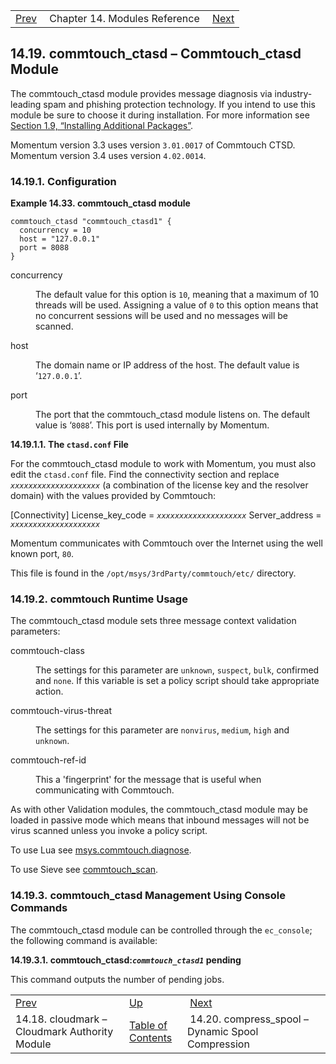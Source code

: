|     |     |     |
| --- | --- | --- |
| [Prev](modules.cloudmark)  | Chapter 14. Modules Reference |  [Next](modules.compress_spool.php) |

## 14.19. commtouch_ctasd – Commtouch_ctasd Module

<a class="indexterm" name="idp18559728"></a>

The commtouch_ctasd module provides message diagnosis via industry-leading spam and phishing protection technology. If you intend to use this module be sure to choose it during installation. For more information see [Section 1.9, “Installing Additional Packages”](install.additional.packages "1.9. Installing Additional Packages").

Momentum version 3.3 uses version `3.01.0017` of Commtouch CTSD. Momentum version 3.4 uses version `4.02.0014`.

### 14.19.1. Configuration

<a name="example.commtouch.3"></a>

**Example 14.33. commtouch_ctasd module**

```
commtouch_ctasd "commtouch_ctasd1" {
  concurrency = 10
  host = "127.0.0.1"
  port = 8088
}
```

<dl className="variablelist">

<dt>concurrency</dt>

<dd>

The default value for this option is `10`, meaning that a maximum of 10 threads will be used. Assigning a value of `0` to this option means that no concurrent sessions will be used and no messages will be scanned.

</dd>

<dt>host</dt>

<dd>

The domain name or IP address of the host. The default value is ‘`127.0.0.1`’.

</dd>

<dt>port</dt>

<dd>

The port that the commtouch_ctasd module listens on. The default value is ‘`8088`’. This port is used internally by Momentum.

</dd>

</dl>

**14.19.1.1. The `ctasd.conf` File**

For the commtouch_ctasd module to work with Momentum, you must also edit the `ctasd.conf` file. Find the connectivity section and replace *`xxxxxxxxxxxxxxxxxxxx`* (a combination of the license key and the resolver domain) with the values provided by Commtouch:

[Connectivity]
License_key_code = *`xxxxxxxxxxxxxxxxxxxx`*
Server_address = *`xxxxxxxxxxxxxxxxxxxx`*

Momentum communicates with Commtouch over the Internet using the well known port, `80`.

This file is found in the `/opt/msys/3rdParty/commtouch/etc/` directory.

### 14.19.2. commtouch Runtime Usage

The commtouch_ctasd module sets three message context validation parameters:

<dl className="variablelist">

<dt>commtouch-class</dt>

<dd>

The settings for this parameter are `unknown`, `suspect`, `bulk`, confirmed and `none`. If this variable is set a policy script should take appropriate action.

</dd>

<dt>commtouch-virus-threat</dt>

<dd>

The settings for this parameter are `nonvirus`, `medium`, `high` and `unknown`.

</dd>

<dt>commtouch-ref-id</dt>

<dd>

This a 'fingerprint' for the message that is useful when communicating with Commtouch.

</dd>

</dl>

As with other Validation modules, the commtouch_ctasd module may be loaded in passive mode which means that inbound messages will not be virus scanned unless you invoke a policy script.

To use Lua see [msys.commtouch.diagnose](lua.ref.msys.commtouch.diagnose "msys.commtouch.diagnose").

To use Sieve see [commtouch_scan](sieve.ref.commtouch_scan "commtouch_scan").

### 14.19.3. commtouch_ctasd Management Using Console Commands

The commtouch_ctasd module can be controlled through the `ec_console`; the following command is available:

**14.19.3.1. commtouch_ctasd:*`commtouch_ctasd1`* pending**

This command outputs the number of pending jobs.

|     |     |     |
| --- | --- | --- |
| [Prev](modules.cloudmark)  | [Up](modules.php) |  [Next](modules.compress_spool.php) |
| 14.18. cloudmark – Cloudmark Authority Module  | [Table of Contents](index) |  14.20. compress_spool – Dynamic Spool Compression |
